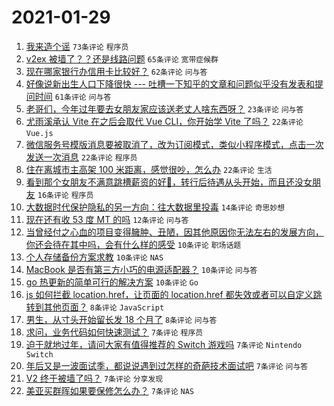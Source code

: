 # 2021-01-29

1. [我来造个谣](https://www.v2ex.com/t/749410) `73条评论` `程序员`
1. [v2ex 被墙了？？还是线路问题](https://www.v2ex.com/t/749408) `65条评论` `宽带症候群`
1. [现在哪家银行办信用卡比较好？](https://www.v2ex.com/t/749407) `62条评论` `问与答`
1. [好像说新出生人口下降很快 --- 吐槽一下知乎的文章和问题似乎没有发表和提问时间](https://www.v2ex.com/t/749413) `61条评论` `问与答`
1. [老哥们，今年过年要去女朋友家应该送老丈人啥东西呀？](https://www.v2ex.com/t/749436) `23条评论` `问与答`
1. [尤雨溪承认 Vite 在之后会取代 Vue CLI，你开始学 Vite 了吗？](https://www.v2ex.com/t/749452) `22条评论` `Vue.js`
1. [微信服务号模版消息要被取消了，改为订阅模式，类似小程序模式，点击一次发送一次消息](https://www.v2ex.com/t/749414) `22条评论` `程序员`
1. [住在离城市主高架 100 米距离，感觉很吵，怎么办](https://www.v2ex.com/t/749406) `22条评论` `生活`
1. [看到那个女朋友不满意跳槽薪资的好🍋，转行后待遇从头开始，而且还没女朋友](https://www.v2ex.com/t/749450) `16条评论` `程序员`
1. [大数据时代保护隐私的另一方向：往大数据里投毒](https://www.v2ex.com/t/749476) `14条评论` `奇思妙想`
1. [现在还有收 53 度 MT 的吗](https://www.v2ex.com/t/749434) `12条评论` `问与答`
1. [当曾经付之心血的项目变得臃肿、丑陋，因其他原因你无法左右的发展方向，你还会待在其中吗，会有什么样的感受](https://www.v2ex.com/t/749475) `10条评论` `职场话题`
1. [个人存储备份方案求教](https://www.v2ex.com/t/749456) `10条评论` `NAS`
1. [MacBook 是否有第三方小巧的电源适配器？](https://www.v2ex.com/t/749429) `10条评论` `问与答`
1. [go 热更新的简单可行的解决方案](https://www.v2ex.com/t/749423) `10条评论` `Go`
1. [js 如何拦截 location.href，让页面的 location.href 都失效或者可以自定义跳转到其他页面？](https://www.v2ex.com/t/749471) `8条评论` `JavaScript`
1. [男生，从寸头开始留长发 18 个月了](https://www.v2ex.com/t/749437) `8条评论` `问与答`
1. [求问，业务代码如何快速测试？](https://www.v2ex.com/t/749489) `7条评论` `程序员`
1. [迫于就地过年，请问大家有值得推荐的 Switch 游戏吗](https://www.v2ex.com/t/749482) `7条评论` `Nintendo Switch`
1. [年后又是一波面试季，都说说遇到过怎样的奇葩技术面试吧](https://www.v2ex.com/t/749426) `7条评论` `问与答`
1. [V2 终于被墙了吗？](https://www.v2ex.com/t/749411) `7条评论` `分享发现`
1. [美亚买群晖如果要保修怎么办？](https://www.v2ex.com/t/749409) `7条评论` `NAS`
